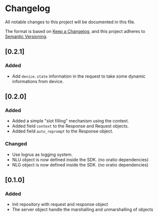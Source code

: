 # Changelog
All notable changes to this project will be documented in this file.

The format is based on [Keep a Changelog](https://keepachangelog.com/en/1.0.0/),
and this project adheres to [Semantic Versioning](https://semver.org/spec/v2.0.0.html).

##  [0.2.1]
###  Added
- Add ``device.state`` information in the request to take some dynamic informations from device.

##  [0.2.0]
###  Added
- Added a simple "slot filling" mechanism using the context.
- Added field ``context`` to the Response and Request objects.
- Added field ``auto_reprompt`` to the Response object.

###  Changed
- Use logrus as logging system.
- NLU object is now defined inside the SDK. (no oratio dependencies)
- NLG object is now defined inside the SDK. (no oratio dependencies)


##  [0.1.0]
###  Added
- Init repository with request and response object
- The server object handle the marshalling and unmarshalling of objects
